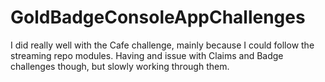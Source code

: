 # GoldBadgeConsoleAppChallenges

I did really well with the Cafe challenge, mainly because I could follow the streaming repo modules.
Having and issue with Claims and Badge challenges though, but slowly working through them. 
